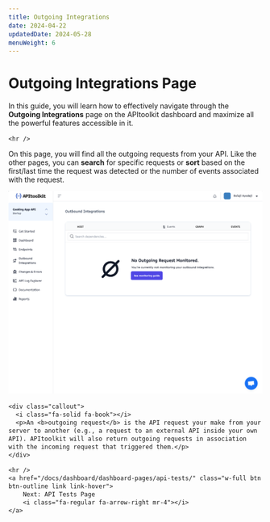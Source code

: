 ```yaml
---
title: Outgoing Integrations
date: 2024-04-22
updatedDate: 2024-05-28
menuWeight: 6
---
```


# Outgoing Integrations Page

In this guide, you will learn how to effectively navigate through the **Outgoing Integrations** page on the APItoolkit dashboard and maximize all the powerful features accessible in it.

```=html
<hr />
```

On this page, you will find all the outgoing requests from your API. Like the other pages, you can **search** for specific requests or **sort** based on the first/last time the request was detected or the number of events associated with the request.

![Screenshot of APItoolkit's Outgoing Integrations page](/docs/dashboard/dashboard-pages/outgoing-integrations/outbound.png)

```=html
<div class="callout">
  <i class="fa-solid fa-book"></i>
  <p>An <b>outgoing request</b> is the API request your make from your server to another (e.g., a request to an external API inside your own API). APItoolkit will also return outgoing requests in association with the incoming request that triggered them.</p>
</div>
```

```=html
<hr />
<a href="/docs/dashboard/dashboard-pages/api-tests/" class="w-full btn btn-outline link link-hover">
    Next: API Tests Page
    <i class="fa-regular fa-arrow-right mr-4"></i>
</a>
```
